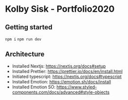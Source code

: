 # Kolby Sisk - Portfolio2020

## Getting started

`npm i`
`npm run dev`

## Architecture

- Installed Nextjs: https://nextjs.org/docs#setup
- Installed Prettier: https://prettier.io/docs/en/install.html
- Initiated typescript: https://nextjs.org/docs#typescript
- Installed Emotion: https://emotion.sh/docs/install
- Installed Emotion SO: https://www.styled-components.com/docs/advanced#style-objects
